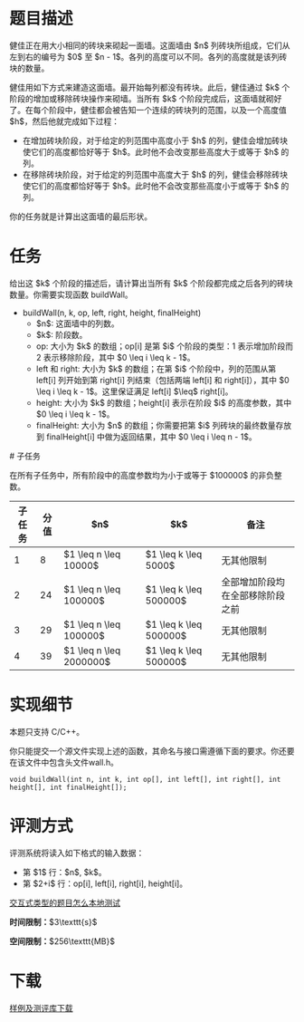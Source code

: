 # 题目描述

<p>健佳正在用大小相同的砖块来砌起一面墙。这面墙由 $n$ 列砖块所组成，它们从左到右的编号为 $0$ 至 $n - 1$。各列的高度可以不同。各列的高度就是该列砖块的数量。</p>
<p>健佳用如下方式来建造这面墙。最开始每列都没有砖块。此后，健佳通过 $k$ 个阶段的增加或移除砖块操作来砌墙。当所有 $k$ 个阶段完成后，这面墙就砌好了。在每个阶段中，健佳都会被告知一个连续的砖块列的范围，以及一个高度值 $h$，然后他就完成如下过程：</p>
<ul><li>在增加砖块阶段，对于给定的列范围中高度小于 $h$ 的列，健佳会增加砖块使它们的高度都恰好等于 $h$。此时他不会改变那些高度大于或等于 $h$ 的列。</li>
<li>在移除砖块阶段，对于给定的列范围中高度大于 $h$ 的列，健佳会移除砖块使它们的高度都恰好等于 $h$。此时他不会改变那些高度小于或等于 $h$ 的列。</li>
</ul><p>你的任务就是计算出这面墙的最后形状。</p>

# 任务


<p>给出这 $k$ 个阶段的描述后，请计算出当所有 $k$ 个阶段都完成之后各列的砖块数量。你需要实现函数 buildWall。</p>
<ul><li>buildWall(n, k, op, left, right, height, finalHeight)<ul><li>$n$: 这面墙中的列数。</li>
<li>$k$: 阶段数。</li>
<li>op: 大小为 $k$ 的数组；op[i] 是第 $i$ 个阶段的类型：1 表示增加阶段而 2 表示移除阶段，其中 $0 \leq i \leq k - 1$。</li>
<li>left 和 right: 大小为 $k$ 的数组；在第 $i$ 个阶段中，列的范围从第 left[i] 列开始到第 right[i] 列结束（包括两端 left[i] 和 right[i]），其中 $0 \leq i \leq k - 1$。这里保证满足 left[i] $\leq$ right[i]。</li>
<li>height: 大小为 $k$ 的数组；height[i] 表示在阶段 $i$ 的高度参数，其中 $0 \leq i \leq k - 1$。</li>
<li>finalHeight: 大小为 $n$ 的数组；你需要把第 $i$ 列砖块的最终数量存放到 finalHeight[i] 中做为返回结果，其中 $0 \leq i \leq n - 1$。</li>
</ul></li>
</ul>
# 子任务


<p>在所有子任务中，所有阶段中的高度参数均为小于或等于 $100000$ 的非负整数。</p>
<div class="table-responsive">
<table class="table table-bordered table-text-center table-vertical-middle"><thead><tr><th>子任务</th>
<th>分值</th>
<th>$n$</th>
<th>$k$</th>
<th>备注</th>
</tr></thead><tbody><tr><td>1</td><td>8</td><td>$1 \leq n \leq 10000$</td><td>$1 \leq k \leq 5000$</td><td>无其他限制</td></tr><tr><td>2</td><td>24</td><td>$1 \leq n \leq 100000$</td><td>$1 \leq k \leq 500000$</td><td>全部增加阶段均在全部移除阶段之前</td></tr><tr><td>3</td><td>29</td><td>$1 \leq n \leq 100000$</td><td>$1 \leq k \leq 500000$</td><td>无其他限制</td></tr><tr><td>4</td><td>39</td><td>$1 \leq n \leq 2000000$</td><td>$1 \leq k \leq 500000$</td><td>无其他限制</td></tr></tbody></table></div>


# 实现细节


<p>本题只支持 C/C++。</p>
<p>你只能提交一个源文件实现上述的函数，其命名与接口需遵循下面的要求。你还要在该文件中包含头文件wall.h。</p>
<pre><code class="sh_cpp">void buildWall(int n, int k, int op[], int left[], int right[], int height[], int finalHeight[]);</code></pre>

# 评测方式


<p>评测系统将读入如下格式的输入数据：</p>
<ul><li>第 $1$ 行：$n$, $k$。</li>
<li>第 $2+i$ 行：op[i], left[i], right[i], height[i]。</li>
</ul><p><a href="/faq">交互式类型的题目怎么本地测试</a></p>
<p><strong>时间限制：</strong>$3\texttt{s}$</p>
<p><strong>空间限制：</strong>$256\texttt{MB}$</p>

# 下载


<p><a href="/download.php?type=problem&amp;id=25">样例及测评库下载</a></p>

